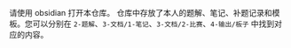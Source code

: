 请使用 obsidian 打开本仓库。
仓库中存放了本人的题解、笔记、补题记录和模板。您可以分别在 `2-题解`、`3-文档/1-笔记`、`3-文档/2-比赛`、`4-输出/板子` 中找到对应的内容。